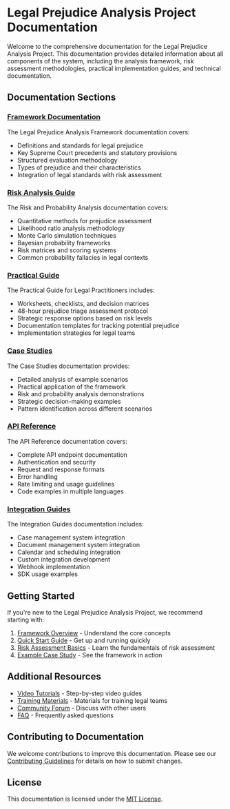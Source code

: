 # Legal Prejudice Analysis Project Documentation

Welcome to the comprehensive documentation for the Legal Prejudice Analysis Project. This documentation provides detailed information about all components of the system, including the analysis framework, risk assessment methodologies, practical implementation guides, and technical documentation.

## Documentation Sections

### [Framework Documentation](framework/README.md)

The Legal Prejudice Analysis Framework documentation covers:

- Definitions and standards for legal prejudice
- Key Supreme Court precedents and statutory provisions
- Structured evaluation methodology
- Types of prejudice and their characteristics
- Integration of legal standards with risk assessment

### [Risk Analysis Guide](risk-analysis/README.md)

The Risk and Probability Analysis documentation covers:

- Quantitative methods for prejudice assessment
- Likelihood ratio analysis methodology
- Monte Carlo simulation techniques
- Bayesian probability frameworks
- Risk matrices and scoring systems
- Common probability fallacies in legal contexts

### [Practical Guide](practical-guide/README.md)

The Practical Guide for Legal Practitioners includes:

- Worksheets, checklists, and decision matrices
- 48-hour prejudice triage assessment protocol
- Strategic response options based on risk levels
- Documentation templates for tracking potential prejudice
- Implementation strategies for legal teams

### [Case Studies](case-studies/README.md)

The Case Studies documentation provides:

- Detailed analysis of example scenarios
- Practical application of the framework
- Risk and probability analysis demonstrations
- Strategic decision-making examples
- Pattern identification across different scenarios

### [API Reference](api/README.md)

The API Reference documentation covers:

- Complete API endpoint documentation
- Authentication and security
- Request and response formats
- Error handling
- Rate limiting and usage guidelines
- Code examples in multiple languages

### [Integration Guides](integration/README.md)

The Integration Guides documentation includes:

- Case management system integration
- Document management system integration
- Calendar and scheduling integration
- Custom integration development
- Webhook implementation
- SDK usage examples

## Getting Started

If you're new to the Legal Prejudice Analysis Project, we recommend starting with:

1. [Framework Overview](framework/overview.md) - Understand the core concepts
2. [Quick Start Guide](practical-guide/quick-start.md) - Get up and running quickly
3. [Risk Assessment Basics](risk-analysis/basics.md) - Learn the fundamentals of risk assessment
4. [Example Case Study](case-studies/example-1.md) - See the framework in action

## Additional Resources

- [Video Tutorials](https://example.com/tutorials) - Step-by-step video guides
- [Training Materials](https://example.com/training) - Materials for training legal teams
- [Community Forum](https://example.com/forum) - Discuss with other users
- [FAQ](https://example.com/faq) - Frequently asked questions

## Contributing to Documentation

We welcome contributions to improve this documentation. Please see our [Contributing Guidelines](../CONTRIBUTING.md) for details on how to submit changes.

## License

This documentation is licensed under the [MIT License](../LICENSE).